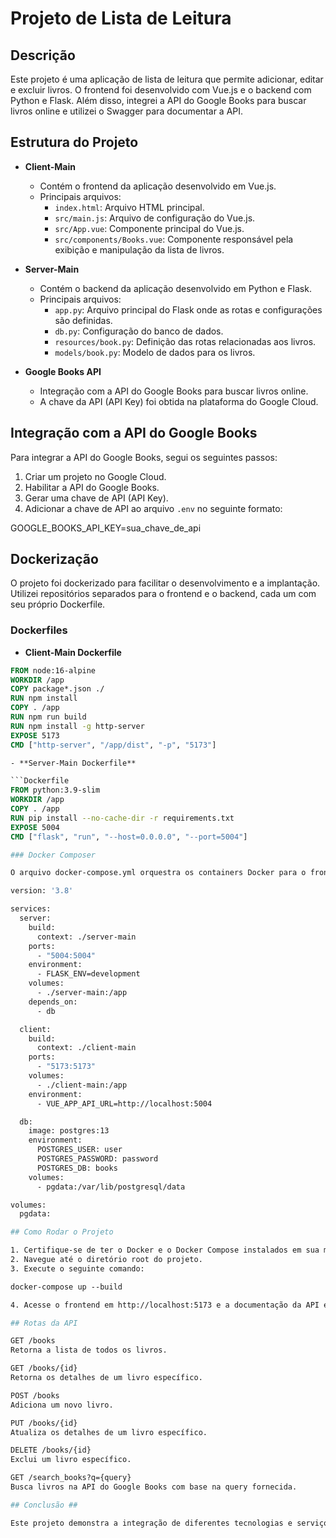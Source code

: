 # Projeto de Lista de Leitura

## Descrição

Este projeto é uma aplicação de lista de leitura que permite adicionar, editar e excluir livros. O frontend foi desenvolvido com Vue.js e o backend com Python e Flask. Além disso, integrei a API do Google Books para buscar livros online e utilizei o Swagger para documentar a API.

## Estrutura do Projeto

- **Client-Main**
  - Contém o frontend da aplicação desenvolvido em Vue.js.
  - Principais arquivos:
    - `index.html`: Arquivo HTML principal.
    - `src/main.js`: Arquivo de configuração do Vue.js.
    - `src/App.vue`: Componente principal do Vue.js.
    - `src/components/Books.vue`: Componente responsável pela exibição e manipulação da lista de livros.

- **Server-Main**
  - Contém o backend da aplicação desenvolvido em Python e Flask.
  - Principais arquivos:
    - `app.py`: Arquivo principal do Flask onde as rotas e configurações são definidas.
    - `db.py`: Configuração do banco de dados.
    - `resources/book.py`: Definição das rotas relacionadas aos livros.
    - `models/book.py`: Modelo de dados para os livros.

- **Google Books API**
  - Integração com a API do Google Books para buscar livros online.
  - A chave da API (API Key) foi obtida na plataforma do Google Cloud.

## Integração com a API do Google Books

Para integrar a API do Google Books, segui os seguintes passos:

1. Criar um projeto no Google Cloud.
2. Habilitar a API do Google Books.
3. Gerar uma chave de API (API Key).
4. Adicionar a chave de API ao arquivo `.env` no seguinte formato:

GOOGLE_BOOKS_API_KEY=sua_chave_de_api

## Dockerização

O projeto foi dockerizado para facilitar o desenvolvimento e a implantação. Utilizei repositórios separados para o frontend e o backend, cada um com seu próprio Dockerfile.

### Dockerfiles

- **Client-Main Dockerfile**

```Dockerfile
FROM node:16-alpine
WORKDIR /app
COPY package*.json ./
RUN npm install
COPY . /app
RUN npm run build
RUN npm install -g http-server
EXPOSE 5173
CMD ["http-server", "/app/dist", "-p", "5173"]

- **Server-Main Dockerfile**

```Dockerfile
FROM python:3.9-slim
WORKDIR /app
COPY . /app
RUN pip install --no-cache-dir -r requirements.txt
EXPOSE 5004
CMD ["flask", "run", "--host=0.0.0.0", "--port=5004"]

### Docker Composer

O arquivo docker-compose.yml orquestra os containers Docker para o frontend, backend e banco de dados.

version: '3.8'

services:
  server:
    build:
      context: ./server-main
    ports:
      - "5004:5004"
    environment:
      - FLASK_ENV=development
    volumes:
      - ./server-main:/app
    depends_on:
      - db

  client:
    build:
      context: ./client-main
    ports:
      - "5173:5173"
    volumes:
      - ./client-main:/app
    environment:
      - VUE_APP_API_URL=http://localhost:5004

  db:
    image: postgres:13
    environment:
      POSTGRES_USER: user
      POSTGRES_PASSWORD: password
      POSTGRES_DB: books
    volumes:
      - pgdata:/var/lib/postgresql/data

volumes:
  pgdata:

## Como Rodar o Projeto

1. Certifique-se de ter o Docker e o Docker Compose instalados em sua máquina.
2. Navegue até o diretório root do projeto.
3. Execute o seguinte comando: 

docker-compose up --build

4. Acesse o frontend em http://localhost:5173 e a documentação da API em http://localhost:5004/swagger-ui.

## Rotas da API

GET /books
Retorna a lista de todos os livros.

GET /books/{id}
Retorna os detalhes de um livro específico.

POST /books
Adiciona um novo livro.

PUT /books/{id}
Atualiza os detalhes de um livro específico.

DELETE /books/{id}
Exclui um livro específico.

GET /search_books?q={query}
Busca livros na API do Google Books com base na query fornecida.

## Conclusão ##

Este projeto demonstra a integração de diferentes tecnologias e serviços para criar uma aplicação completa e dockerizada. Espero que este guia tenha sido útil e que você possa aproveitar ao máximo esta aplicação. Se tiver dúvidas, sinta-se à vontade para entrar em contato.
